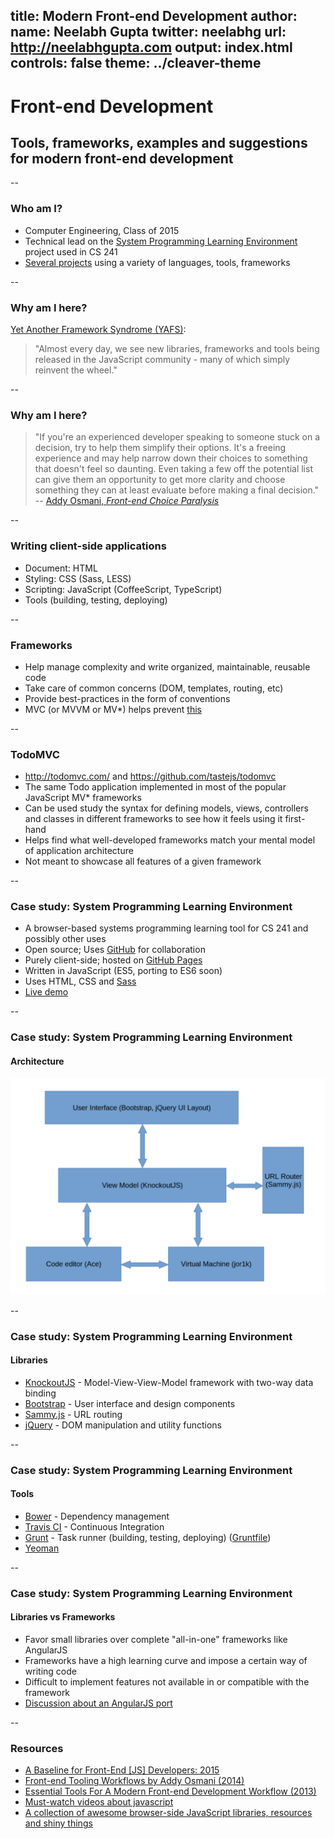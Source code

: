 title: Modern Front-end Development
author:
  name: Neelabh Gupta
  twitter: neelabhg
  url: http://neelabhgupta.com
output: index.html
controls: false
theme: ../cleaver-theme
--

# Front-end Development
## Tools, frameworks, examples and suggestions for modern front-end development

--

### Who am I?

* Computer Engineering, Class of 2015
* Technical lead on the [System Programming Learning Environment](http://cs-education.github.io/sys/)
  project used in CS 241
* [Several projects](https://github.com/neelabhg) using a variety of languages, tools, frameworks

--

### Why am I here?

[Yet Another Framework Syndrome (YAFS)](https://medium.com/tastejs-blog/yet-another-framework-syndrome-yafs-cf5f694ee070):
> "Almost every day, we see new libraries, frameworks and tools being released in the JavaScript community - many of
   which simply reinvent the wheel."

--

### Why am I here?

> "If you're an experienced developer speaking to someone stuck on a decision, try to help them simplify their options.
  It's a freeing experience and may help narrow down their choices to something that doesn't feel so daunting.
  Even taking a few off the potential list can give them an opportunity to get more clarity and choose something
  they can at least evaluate before making a final decision."  
  -- [Addy Osmani, *Front-end Choice Paralysis*](https://the-pastry-box-project.net/addy-osmani/2014-January-19)

--

### Writing client-side applications
* Document: HTML
* Styling: CSS (Sass, LESS)
* Scripting: JavaScript (CoffeeScript, TypeScript)
* Tools (building, testing, deploying)

--

### Frameworks
* Help manage complexity and write organized, maintainable, reusable code
* Take care of common concerns (DOM, templates, routing, etc)
* Provide best-practices in the form of conventions
* MVC (or MVVM or MV*) helps prevent [this](https://github.com/neelabhg/spelling-bee-phonegap/blob/master/www/js/app.js)

--

### TodoMVC

* http://todomvc.com/ and https://github.com/tastejs/todomvc
* The same Todo application implemented in most of the popular JavaScript MV* frameworks
* Can be used study the syntax for defining models, views, controllers
  and classes in different frameworks to see how it feels using it first-hand
* Helps find what well-developed frameworks match your mental model of application architecture
* Not meant to showcase all features of a given framework

--

### Case study: System Programming Learning Environment

* A browser-based systems programming learning tool for CS 241 and possibly other uses
* Open source; Uses [GitHub](https://github.com/cs-education/sysbuild) for collaboration
* Purely client-side; hosted on [GitHub Pages](https://pages.github.com/)
* Written in JavaScript (ES5, porting to ES6 soon)
* Uses HTML, CSS and [Sass](http://sass-lang.com/)
* [Live demo](http://cs-education.github.io/sys/)

--

### Case study: System Programming Learning Environment
#### Architecture

![LIAB_architecture_overview](LIAB_architecture_overview_small.png)

--

### Case study: System Programming Learning Environment
#### Libraries

* [KnockoutJS](http://knockoutjs.com/) - Model-View-View-Model framework with two-way data binding
* [Bootstrap](http://getbootstrap.com/) - User interface and design components
* [Sammy.js](http://sammyjs.org/) - URL routing
* [jQuery](http://jquery.com/) - DOM manipulation and utility functions

--

### Case study: System Programming Learning Environment
#### Tools

* [Bower](http://bower.io/) - Dependency management
* [Travis CI](https://travis-ci.org/) - Continuous Integration
* [Grunt](http://gruntjs.com/) - Task runner (building, testing, deploying)
  ([Gruntfile](https://github.com/cs-education/sysbuild/blob/master/Gruntfile.js))
* [Yeoman](http://yeoman.io/)

--

### Case study: System Programming Learning Environment
#### Libraries vs Frameworks

* Favor small libraries over complete "all-in-one" frameworks like AngularJS
* Frameworks have a high learning curve and impose a certain way of writing code
* Difficult to implement features not available in or compatible with the framework
* [Discussion about an AngularJS port](https://github.com/cs-education/sysbuild/issues/102)

--

### Resources
* [A Baseline for Front-End [JS] Developers: 2015](http://rmurphey.com/blog/2015/03/23/a-baseline-for-front-end-developers-2015/)
* [Front-end Tooling Workflows by Addy Osmani (2014)](https://speakerdeck.com/addyosmani/front-end-tooling-workflows)
* [Essential Tools For A Modern Front-end Development Workflow (2013)](http://code.tutsplus.com/tutorials/essential-tools-for-a-modern-front-end-development-workflow--pre-66083)
* [Must-watch videos about javascript](https://github.com/bolshchikov/js-must-watch)
* [A collection of awesome browser-side JavaScript libraries, resources and shiny things](https://github.com/sorrycc/awesome-javascript)
